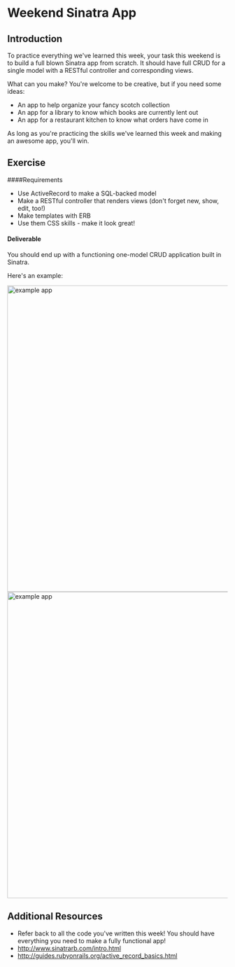# Weekend Sinatra App

## Introduction

To practice everything we've learned this week, your task this weekend is to build a full blown Sinatra app from scratch. It should have full CRUD for a single model with a RESTful controller and corresponding views.

What can you make? You're welcome to be creative, but if you need some ideas:

- An app to help organize your fancy scotch collection
- An app for a library to know which books are currently lent out
- An app for a restaurant kitchen to know what orders have come in

As long as you're practicing the skills we've learned this week and making an awesome app, you'll win.

## Exercise

####Requirements

- Use ActiveRecord to make a SQL-backed model
- Make a RESTful controller that renders views (don't forget new, show, edit, too!)
- Make templates with ERB
- Use them CSS skills - make it look great!

#### Deliverable

You should end up with a functioning one-model CRUD application built in Sinatra.

Here's an example:

<img width="700" alt="example app" src="https://cloud.githubusercontent.com/assets/25366/8756101/7e4f9906-2c84-11e5-8bbc-9563547a3ce3.png">

<img width="700" alt="example app" src="https://cloud.githubusercontent.com/assets/25366/8756100/7e4dedae-2c84-11e5-8135-30a8c032876c.png">


## Additional Resources

- Refer back to all the code you've written this week! You should have everything you need to make a fully functional app!
- http://www.sinatrarb.com/intro.html
- http://guides.rubyonrails.org/active_record_basics.html
